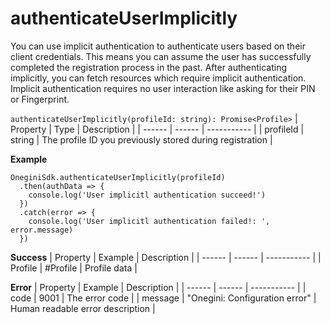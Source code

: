 # authenticateUserImplicitly

You can use implicit authentication to authenticate users based on their client credentials. This means you can assume the user has successfully completed the registration process in the past. After authenticating implicitly, you can fetch resources which require implicit authentication. Implicit authentication requires no user interaction like asking for their PIN or Fingerprint.



`authenticateUserImplicitly(profileId: string): Promise<Profile>`
| Property | Type | Description |
| ------ | ------ | ----------- |
| profileId | string | The profile ID you previously stored during registration |


**Example**
```
OneginiSdk.authenticateUserImplicitly(profileId)
  .then(authData => {
    console.log('User implicitl authentication succeed!')
  })
  .catch(error => {
    console.log('User implicitl authentication failed!: ', error.message)
  })
```

**Success**
| Property | Example | Description |
| ------ | ------ |  ----------- |
| Profile   |  #Profile  | Profile data |

**Error**
| Property | Example | Description |
| ------ | ------ |  ----------- |
| code   | 9001   | The error code |
| message   | "Onegini: Configuration error"   | Human readable error description |
